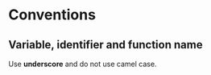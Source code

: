 # Conventions

## Variable, identifier and function name

Use **underscore** and do not use camel case.
